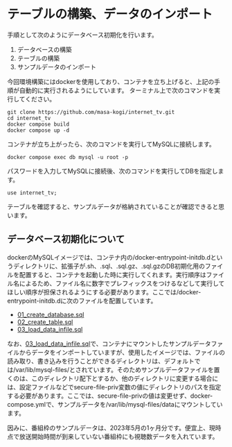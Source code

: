 # テーブルの構築、データのインポート

手順として次のようにデータベース初期化を行います。
1. データベースの構築
2. テーブルの構築
3. サンプルデータのインポート

今回環境構築にはdockerを使用しており、コンテナを立ち上げると、上記の手順が自動的に実行されるようにしています。
ターミナル上で次のコマンドを実行してください。

```
git clone https://github.com/masa-kogi/internet_tv.git
cd internet_tv
docker compose build
docker compose up -d
```


コンテナが立ち上がったら、次のコマンドを実行してMySQLに接続します。
```
docker compose exec db mysql -u root -p
```

パスワードを入力してMySQLに接続後、次のコマンドを実行してDBを指定します。

```
use internet_tv;
```
テーブルを確認すると、サンプルデータが格納されていることが確認できると思います。

## データベース初期化について

dockerのMySQLイメージでは、コンテナ内の/docker-entrypoint-initdb.dというディレクトリに、拡張子が.sh、.sql、.sql.gz、.sql.gzのDB初期化用のファイルを配置すると、コンテナを起動した時に実行してくれます。実行順序はファイル名によるため、ファイル名に数字でプレフィックスをつけるなどして実行してほしい順序が担保されるようにする必要があります。ここでは/docker-entrypoint-initdb.dに次のファイルを配置しています。

- [01_create_database.sql](./docker/db/init/01_create_database.sql)
- [02_create_table.sql](./docker/db/init/02_create_table.sql)
- [03_load_data_infile.sql](./docker/db/init/03_load_data_infile.sql)


なお、[03_load_data_infile.sql](./docker/db/init/03_load_data_infile.sql)で、コンテナにマウントしたサンプルデータファイルからデータをインポートしていますが、使用したイメージでは、ファイルの読み取り、書き込みを行うことができるディレクトリは、デフォルトでは/var/lib/mysql-files/とされています。そのためサンプルデータファイルを置くのは、このディレクトリ配下とするか、他のディレクトリに変更する場合には、設定ファイルなどでsecure-file-priv変数の値にディレクトリのパスを指定する必要があります。ここでは、secure-file-privの値は変更せず、docker-compose.ymlで、サンプルデータを/var/lib/mysql-files/dataにマウントしています。

因みに、番組枠のサンプルデータは、2023年5月の1ヶ月分です。便宜上、現時点で放送開始時間が到来していない番組枠にも視聴数データを入れています。
